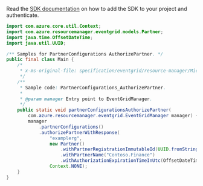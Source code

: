 Read the [SDK documentation](https://github.com/Azure/azure-sdk-for-java/blob/azure-resourcemanager-eventgrid_1.2.0-beta.2/sdk/eventgrid/azure-resourcemanager-eventgrid/README.md) on how to add the SDK to your project and authenticate.

```java
import com.azure.core.util.Context;
import com.azure.resourcemanager.eventgrid.models.Partner;
import java.time.OffsetDateTime;
import java.util.UUID;

/** Samples for PartnerConfigurations AuthorizePartner. */
public final class Main {
    /*
     * x-ms-original-file: specification/eventgrid/resource-manager/Microsoft.EventGrid/preview/2021-10-15-preview/examples/PartnerConfigurations_AuthorizePartner.json
     */
    /**
     * Sample code: PartnerConfigurations_AuthorizePartner.
     *
     * @param manager Entry point to EventGridManager.
     */
    public static void partnerConfigurationsAuthorizePartner(
        com.azure.resourcemanager.eventgrid.EventGridManager manager) {
        manager
            .partnerConfigurations()
            .authorizePartnerWithResponse(
                "examplerg",
                new Partner()
                    .withPartnerRegistrationImmutableId(UUID.fromString("941892bc-f5d0-4d1c-8fb5-477570fc2b71"))
                    .withPartnerName("Contoso.Finance")
                    .withAuthorizationExpirationTimeInUtc(OffsetDateTime.parse("2022-01-28T01:20:55.142Z")),
                Context.NONE);
    }
}
```
